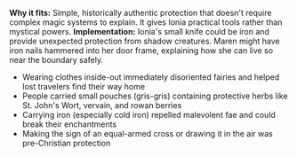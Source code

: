**Why it fits:** Simple, historically authentic protection that doesn't require complex magic systems to explain. It gives Ionia practical tools rather than mystical powers. **Implementation:** Ionia's small knife could be iron and provide unexpected protection from shadow creatures. Maren might have iron nails hammered into her door frame, explaining how she can live so near the boundary safely.

- Wearing clothes inside-out immediately disoriented fairies and helped lost travelers find their way home
- People carried small pouches (gris-gris) containing protective herbs like St. John's Wort, vervain, and rowan berries
- Carrying iron (especially cold iron) repelled malevolent fae and could break their enchantments
- Making the sign of an equal-armed cross or drawing it in the air was pre-Christian protection